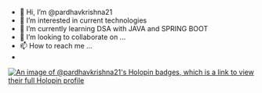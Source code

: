- 👋 Hi, I’m @pardhavkrishna21
- 👀 I’m interested in current technologies
- 🌱 I’m currently learning DSA with JAVA and SPRING BOOT
- 💞️ I’m looking to collaborate on ...
- 📫 How to reach me ...
- 
[![An image of @pardhavkrishna21's Holopin badges, which is a link to view their full Holopin profile](https://holopin.me/pardhavkrishna21)](https://holopin.io/@pardhavkrishna21)
<!---
pardhavkrishna21/pardhavkrishna21 is a ✨ special ✨ repository because its `README.md` (this file) appears on your GitHub profile.
You can click the Preview link to take a look at your changes.
--->
